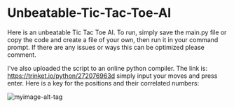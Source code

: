 # Unbeatable-Tic-Tac-Toe-AI

Here is an unbeatable Tic Tac Toe AI. To run, simply save the main.py file or copy the code and create a file of your own, then run it in your command prompt. If there are any issues or ways this can be optimized please comment. 

I've also uploaded the script to an online python compiler. The link is: https://trinket.io/python/272076963d simply input your moves and press enter.
Here is a key for the positions and their correlated numbers:

![myimage-alt-tag](http://inventwithpython.com/chapter10_files/image003.jpg)
